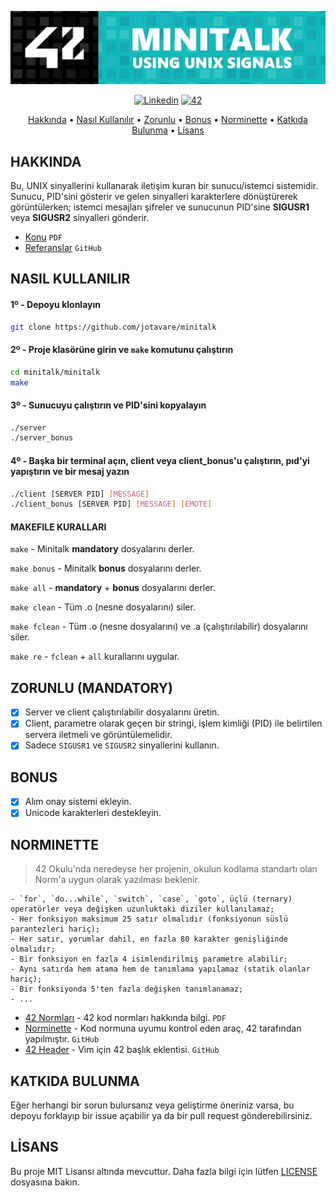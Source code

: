 <p align="center">
  <img src="https://github.com/jotavare/jotavare/blob/main/42/banners/piscine_and_common_core/github_piscine_and_common_core_banner_minitalk.png">
</p>

<p align="center">
	<a href='https://www.linkedin.com/in/joaoptoliveira' target="_blank"><img alt='Linkedin' src='https://img.shields.io/badge/LinkedIn-100000?style=flat-square&logo=Linkedin&logoColor=white&labelColor=0A66C2&color=0A66C2'/></a>
	<a href='https://profile.intra.42.fr/users/jotavare' target="_blank"><img alt='42' src='https://img.shields.io/badge/Porto-100000?style=flat-square&logo=42&logoColor=white&labelColor=000000&color=000000'/></a>
</p>

<p align="center">
	<a href="#hakkinda">Hakkında</a> •
	<a href="#nasıl-kullanılır">Nasıl Kullanılır</a> •
	<a href="#zorunlu">Zorunlu</a> •
	<a href="#bonus">Bonus</a> •
	<a href="#norminette">Norminette</a> •
	<a href="#katkida-bulunma">Katkıda Bulunma</a> •
	<a href="#lisans">Lisans</a>
</p>

## HAKKINDA
Bu, UNIX sinyallerini kullanarak iletişim kuran bir sunucu/istemci sistemidir. Sunucu, PID'sini gösterir ve gelen sinyalleri karakterlere dönüştürerek görüntülerken; istemci mesajları şifreler ve sunucunun PID'sine **SIGUSR1** veya **SIGUSR2** sinyalleri gönderir.

- [Konu](https://github.com/jotavare/minitalk/blob/master/subject/en_subject_minitalk.pdf) `PDF`
- [Referanslar](https://github.com/jotavare/42-resources#02-minitalk) `GitHub`

## NASIL KULLANILIR
#### 1º - Depoyu klonlayın
```bash
git clone https://github.com/jotavare/minitalk
```

#### 2º - Proje klasörüne girin ve `make` komutunu çalıştırın
```bash
cd minitalk/minitalk
make
```

#### 3º - Sunucuyu çalıştırın ve PID'sini kopyalayın
```bash
./server
./server_bonus
```

#### 4º - Başka bir terminal açın, client veya client_bonus'u çalıştırın, pıd'yi yapıştırın ve bir mesaj yazın
```bash
./client [SERVER PID] [MESSAGE]
./client_bonus [SERVER PID] [MESSAGE] [EMOTE]
```

#### MAKEFILE KURALLARI

`make` - Minitalk **mandatory** dosyalarını derler.

`make bonus` - Minitalk **bonus** dosyalarını derler.

`make all` - **mandatory** + **bonus** dosyalarını derler.

`make clean` - Tüm .o (nesne dosyalarını) siler.

`make fclean` - Tüm .o (nesne dosyalarını) ve .a (çalıştırılabilir) dosyalarını siler.

`make re` - `fclean` + `all` kurallarını uygular.

## ZORUNLU (MANDATORY)
- [x] Server ve client çalıştırılabilir dosyalarını üretin.
- [x] Client, parametre olarak geçen bir stringi, işlem kimliği (PID) ile belirtilen servera iletmeli ve görüntülemelidir.
- [x] Sadece `SIGUSR1` ve `SIGUSR2` sinyallerini kullanın.

## BONUS
- [x] Alım onay sistemi ekleyin.
- [x] Unicode karakterleri destekleyin.

## NORMINETTE
> 42 Okulu'nda neredeyse her projenin, okulun kodlama standartı olan Norm'a uygun olarak yazılması beklenir.

```
- `for`, `do...while`, `switch`, `case`, `goto`, üçlü (ternary) operatörler veya değişken uzunluktaki diziler kullanılamaz;
- Her fonksiyon maksimum 25 satır olmalıdır (fonksiyonun süslü parantezleri hariç);
- Her satır, yorumlar dahil, en fazla 80 karakter genişliğinde olmalıdır;
- Bir fonksiyon en fazla 4 isimlendirilmiş parametre alabilir;
- Aynı satırda hem atama hem de tanımlama yapılamaz (statik olanlar hariç);
- Bir fonksiyonda 5'ten fazla değişken tanımlanamaz;
- ...
```


* [42 Normları](https://github.com/42School/norminette/blob/master/pdf/en.norm.pdf) - 42 kod normları hakkında bilgi. `PDF`
* [Norminette](https://github.com/42School/norminette) - Kod normuna uyumu kontrol eden araç, 42 tarafından yapılmıştır. `GitHub`
* [42 Header](https://github.com/42Paris/42header) - Vim için 42 başlık eklentisi. `GitHub`

## KATKIDA BULUNMA

Eğer herhangi bir sorun bulursanız veya geliştirme öneriniz varsa, bu depoyu forklayıp bir issue açabilir ya da bir pull request gönderebilirsiniz.

## LİSANS

Bu proje MIT Lisansı altında mevcuttur. Daha fazla bilgi için lütfen [LICENSE](LICENSE) dosyasına bakın.
